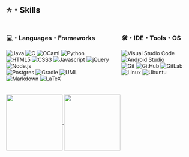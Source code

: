 ## ⭐️・Skills

<div style="display: grid; grid-template-columns: 61% 39%;">
    <div>
        <h3>💻・Languages・Frameworks</h3>
        <img src="https://img.shields.io/badge/Java-373644?style=for-the-badge&logo=openjdk&logoColor=ED8B00" alt="Java"> 
        <img src="https://custom-icon-badges.herokuapp.com/badge/C-373644.svg?style=for-the-badge&logo=c-in-hexagon&logoColor=03599C" alt="C">
        <img src="https://img.shields.io/badge/OCaml-373644.svg?style=for-the-badge&logo=ocaml&logoColor=23E98407" alt="OCaml">
        <img src="https://img.shields.io/badge/python-373644?style=for-the-badge&logo=python&logoColor=ffdd54" alt="Python">
        <br>
        <img src="https://img.shields.io/badge/-HTML5-373644?style=for-the-badge&logo=html5&logoColor=E34F26" alt="HTML5">
        <img src="https://img.shields.io/badge/-CSS3-373644?style=for-the-badge&logo=css3&logoColor=1572B6" alt="CSS3">
        <img src="https://img.shields.io/badge/JavaScript-373644.svg?style=for-the-badge&logo=javascript&logoColor=F7DF1E" alt="Javascript">
        <img src="https://img.shields.io/badge/jquery-373644.svg?style=for-the-badge&logo=jquery&logoColor=%230769AD" alt="jQuery">
        <img src="https://img.shields.io/badge/Node.js-373644.svg?style=for-the-badge&logo=node.js&logoColor=43853D" alt="Node.js">
        <br>
        <img src="https://img.shields.io/badge/postgres-373644.svg?style=for-the-badge&logo=postgresql&logoColor=008bb9" alt="Postgres">
        <img src="https://img.shields.io/badge/Gradle-373644.svg?style=for-the-badge&logo=Gradle&logoColor=0b5c6e" alt="Gradle">
        <img src="https://img.shields.io/badge/UML-373644.svg?style=for-the-badge&logo=UML&logoColor=FABD14" alt="UML">
        <br>
        <img src="https://img.shields.io/badge/markdown-373644.svg?style=for-the-badge&logo=markdown&logoColor=white" alt="Markdown">
        <img src="https://img.shields.io/badge/LaTeX-373644.svg?style=for-the-badge&logo=LaTeX&logoColor=008080" alt="LaTeX">
    </div>
    <div>
        <h3>🛠・IDE・Tools・OS</h3>
        <img src="https://img.shields.io/badge/VS%20Code-373644.svg?style=for-the-badge&logo=visual-studio-code&logoColor=0078d7" alt="Visual Studio Code"> 
        <img src="https://img.shields.io/badge/Android%20Studio-373644.svg?style=for-the-badge&logo=android-studio&logoColor=" alt="Android Studio">
        <br>
        <img src="https://img.shields.io/badge/GIT-373644?style=for-the-badge&logo=git" alt="Git">
        <img src="https://img.shields.io/badge/github-373644?style=for-the-badge&logo=github&logoColor=white" alt="GitHub">
        <img src="https://img.shields.io/badge/gitlab-373644?style=for-the-badge&logo=gitlab" alt="GitLab">
        <br>
        <img src="https://img.shields.io/badge/Linux-373644?style=for-the-badge&logo=linux&logoColor=FCC624" alt="Linux">
        <img src="https://img.shields.io/badge/Ubuntu-373644?style=for-the-badge&logo=ubuntu&logoColor=E95420" alt="Ubuntu">
    </div>
</div>
<br><br>

<a href="https://github.com/mlaidouni">
  <img height=150 align="center" src="https://github-readme-stats-kmzx.vercel.app/api?username=mlaidouni&theme=karasuno&rank_icon=github&include_all_commits_true&count_private=true&show_icons=true&hide=issues,contribs&card_width=150" />
</a>
<a href="https://github.com/mlaidouni">
  <img height=150 align="center" src="https://github-readme-stats-kmzx.vercel.app/api/top-langs?username=mlaidouni&theme=karasuno&size_weight=0.6&count_weight=0.3&exclude_repo=github.readme.stats&hide=tex,html,rich%20text%20format,standard%20ml,makefile,d,shell&layout=compact&langs_count=6&card_width=480" />
</a>
